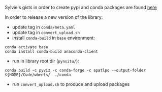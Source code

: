 
Sylvie's gists in order to create pypi and conda packages are found [here](https://gist.github.com/slgentil)

In order to release a new version of the library:

- update tag in `conda/meta.yaml`
- update tag in `convert_upload.sh`
- install `conda-build` in `base` environment:

```
conda activate base
conda install conda-build anaconda-client
```

- run in library root dir (`pynsitu/`):

``` 
conda build -c pyviz -c conda-forge -c apatlpo --output-folder ${HOME}/Code/wheels/  ./conda
```

- run `convert_upload.sh` to produce and upload packages

